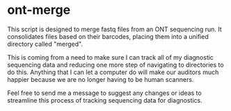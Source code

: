 # ont-merge

This script is designed to merge fastq files from an ONT sequencing run. It consolidates files based on their barcodes, placing them into a unified directory called "merged".

This is coming from a need to make sure I can track all of my diagnostic sequencing data and reducing one more step of navigating to directories to do this. Anything that I can let a computer do will make our auditors much happier because we are no longer having to be human scanners.

Feel free to send me a message to suggest any changes or ideas to streamline this process of tracking sequencing data for diagnostics.
